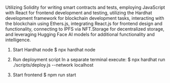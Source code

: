 Utilizing Solidity for writing smart contracts and tests, employing JavaScript with React for frontend development and testing, utilizing the Hardhat development framework for blockchain development tasks, interacting with the blockchain using Ethers.js, integrating React.js for frontend design and functionality, connecting to IPFS via NFT.Storage for decentralized storage, and leveraging Hugging Face AI models for additional functionality and intelligence.


1. Start Hardhat node
$ npx hardhat node

2. Run deployment script
In a separate terminal execute: $ npx hardhat run ./scripts/deploy.js --network localhost

3. Start frontend
$ npm run start
